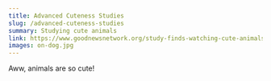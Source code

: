 ```yaml
---
title: Advanced Cuteness Studies
slug: /advanced-cuteness-studies
summary: Studying cute animals
link: https://www.goodnewsnetwork.org/study-finds-watching-cute-animals-is-good-for-your-health/
images: on-dog.jpg
---
```

Aww, animals are so cute!
